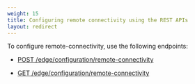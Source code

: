 ```yaml
---
weight: 15
title: Configuring remote connectivity using the REST APIs
layout: redirect
---
```


To configure remote-connectivity, use the following endpoints:

- [POST /edge/configuration/remote-connectivity](/edge/rest-api/#post-edgeconfigurationremote-connectivity)

- [GET /edge/configuration/remote-connectivity](/edge/rest-api/#get-edgeconfigurationremote-connectivity)

  <a name="registering-the-edge-appliance-in-the-cumulocity-iot-tenant"></a>